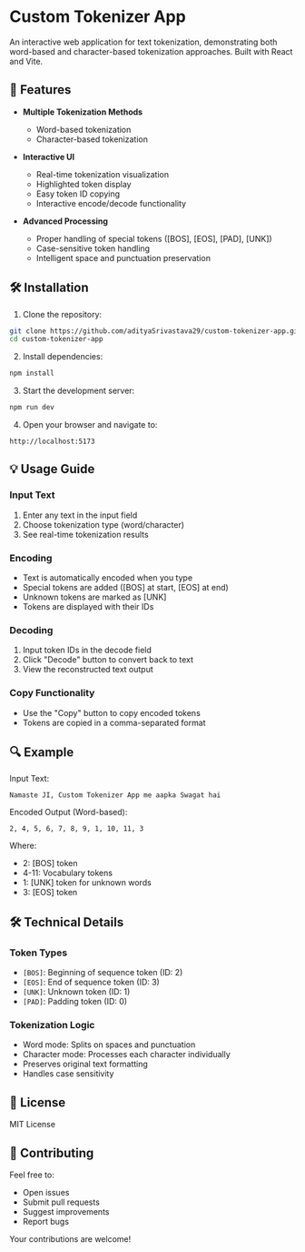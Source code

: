 # Custom Tokenizer App

An interactive web application for text tokenization, demonstrating both word-based and character-based tokenization approaches. Built with React and Vite.

## 🚀 Features

- **Multiple Tokenization Methods**

  - Word-based tokenization
  - Character-based tokenization

- **Interactive UI**

  - Real-time tokenization visualization
  - Highlighted token display
  - Easy token ID copying
  - Interactive encode/decode functionality

- **Advanced Processing**
  - Proper handling of special tokens ([BOS], [EOS], [PAD], [UNK])
  - Case-sensitive token handling
  - Intelligent space and punctuation preservation

## 🛠️ Installation

1. Clone the repository:

```bash
git clone https://github.com/adityaSrivastava29/custom-tokenizer-app.git
cd custom-tokenizer-app
```

2. Install dependencies:

```bash
npm install
```

3. Start the development server:

```bash
npm run dev
```

4. Open your browser and navigate to:

```
http://localhost:5173
```

## 💡 Usage Guide

### Input Text

1. Enter any text in the input field
2. Choose tokenization type (word/character)
3. See real-time tokenization results

### Encoding

- Text is automatically encoded when you type
- Special tokens are added ([BOS] at start, [EOS] at end)
- Unknown tokens are marked as [UNK]
- Tokens are displayed with their IDs

### Decoding

1. Input token IDs in the decode field
2. Click "Decode" button to convert back to text
3. View the reconstructed text output

### Copy Functionality

- Use the "Copy" button to copy encoded tokens
- Tokens are copied in a comma-separated format

## 🔍 Example

Input Text:

```
Namaste JI, Custom Tokenizer App me aapka Swagat hai
```

Encoded Output (Word-based):

```
2, 4, 5, 6, 7, 8, 9, 1, 10, 11, 3
```

Where:

- 2: [BOS] token
- 4-11: Vocabulary tokens
- 1: [UNK] token for unknown words
- 3: [EOS] token

## 🛠️ Technical Details

### Token Types

- `[BOS]`: Beginning of sequence token (ID: 2)
- `[EOS]`: End of sequence token (ID: 3)
- `[UNK]`: Unknown token (ID: 1)
- `[PAD]`: Padding token (ID: 0)

### Tokenization Logic

- Word mode: Splits on spaces and punctuation
- Character mode: Processes each character individually
- Preserves original text formatting
- Handles case sensitivity

## 📝 License

MIT License

## 🤝 Contributing

Feel free to:

- Open issues
- Submit pull requests
- Suggest improvements
- Report bugs

Your contributions are welcome!
